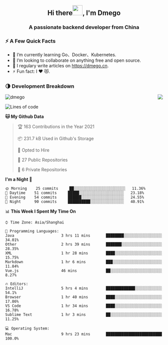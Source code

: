 <h2 align="center">Hi there<img src="https://cdn.jsdelivr.net/gh/dmego/images/img/Hi.gif" height="32" />, I'm Dmego </h2>
<h3 align="center">A passionate backend developer from China</h3>

### ⚡️ A Few Quick Facts

<ul>
    <li> 🌱 I’m currently learning Go、Docker、Kubernetes.</li>
    <li> 👯 I’m looking to collaborate on anything free and open source.</li>
    <li> 📝 I regulary write articles on <a href="https://dmego.cn">https://dmego.cn</a>.</li>
    <li> ⚡ Fun fact: I ❤️ 😻.</li>
</ul>

### 🌗 Development Breakdown

<img src="https://komarev.com/ghpvc/?username=dmego" alt="dmego" />

<img align="right" src="https://github-readme-stats.vercel.app/api?username=dmego&show_icons=true&icon_color=1573B3&hide_title=true&text_color=718096&bg_color=00000000&hide_border=true"/>

<!--START_SECTION:waka-->
![Lines of code](https://img.shields.io/badge/From%20Hello%20World%20I%27ve%20Written-228294%20lines%20of%20code-blue)

**🐱 My Github Data** 

> 🏆 163 Contributions in the Year 2021
 > 
> 📦 231.7 kB Used in Github's Storage 
 > 
> 💼 Opted to Hire
 > 
> 📜 27 Public Repositories 
 > 
> 🔑 6 Private Repositories  
 > 
**I'm a Night 🦉** 

```text
🌞 Morning    25 commits     ██░░░░░░░░░░░░░░░░░░░░░░░   11.36% 
🌆 Daytime    51 commits     █████░░░░░░░░░░░░░░░░░░░░   23.18% 
🌃 Evening    54 commits     ██████░░░░░░░░░░░░░░░░░░░   24.55% 
🌙 Night      90 commits     ██████████░░░░░░░░░░░░░░░   40.91%

```


📊 **This Week I Spent My Time On** 

```text
⌚︎ Time Zone: Asia/Shanghai

💬 Programming Languages: 
Java                     3 hrs 11 mins       ████████░░░░░░░░░░░░░░░░░   34.01% 
Other                    2 hrs 39 mins       ███████░░░░░░░░░░░░░░░░░░   28.35% 
XML                      1 hr 28 mins        ████░░░░░░░░░░░░░░░░░░░░░   15.75% 
Markdown                 1 hr 6 mins         ███░░░░░░░░░░░░░░░░░░░░░░   11.84% 
Vue.js                   46 mins             ██░░░░░░░░░░░░░░░░░░░░░░░   8.27%

🔥 Editors: 
IntelliJ                 5 hrs 4 mins        █████████████░░░░░░░░░░░░   54.1% 
Browser                  1 hr 40 mins        ████░░░░░░░░░░░░░░░░░░░░░   17.86% 
VS Code                  1 hr 34 mins        ████░░░░░░░░░░░░░░░░░░░░░   16.78% 
Sublime Text             1 hr 3 mins         ██░░░░░░░░░░░░░░░░░░░░░░░   11.25%

💻 Operating System: 
Mac                      9 hrs 23 mins       █████████████████████████   100.0%

```


<!--END_SECTION:waka-->
